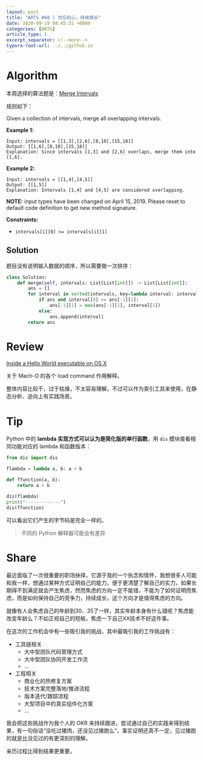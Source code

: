 ```yaml
---
layout: post
title: "ARTS #68 | 勿忘初心，持续成长"
date: 2020-09-19 08:45:31 +0800
categories: [ARTS]
article_type: 1
excerpt_separator: <!--more-->
typora-root-url: ../../github.io
---
```



# Algorithm

本周选择的算法题是：[Merge Intervals](https://leetcode.com/problems/merge-intervals/)

<!--more-->

规则如下：

Given a collection of intervals, merge all overlapping intervals.

**Example 1:**

```
Input: intervals = [[1,3],[2,6],[8,10],[15,18]]
Output: [[1,6],[8,10],[15,18]]
Explanation: Since intervals [1,3] and [2,6] overlaps, merge them into [1,6].
```

**Example 2:**

```
Input: intervals = [[1,4],[4,5]]
Output: [[1,5]]
Explanation: Intervals [1,4] and [4,5] are considered overlapping.
```

**NOTE:** input types have been changed on April 15, 2019. Please reset to default code definition to get new method signature.

 

**Constraints:**

- `intervals[i][0] <= intervals[i][1]`

## Solution

题目没有说明输入数据的顺序，所以需要做一次排序：

```python
class Solution:
    def merge(self, intervals: List[List[int]]) -> List[List[int]]:
        ans = []
        for interval in sorted(intervals, key=lambda interval: interval[0]):
            if ans and interval[0] <= ans[-1][1]:
                ans[-1][1] = max(ans[-1][1], interval[1])
            else:
                ans.append(interval)
        return ans
```


# Review

[Inside a Hello World executable on OS X](https://adrummond.net/posts/macho)

关于 Mach-O 的各个 load command 作用解释。

整体内容比较干，过于枯燥，不太容易理解，不过可以作为索引工具来使用，在静态分析、逆向上有实践场景。

# Tip

Python 中的 **lambda 实现方式可以认为是简化版的单行函数**，用 `dis` 模块查看相同功能对应的 lambda 和函数版本：

```python
from dis import dis

flambda = lambda a, b: a + b

def ffunction(a, b):
    return a + b

dis(flambda)
print("-------------")
dis(ffunction)
```

可以看出它们产生的字节码是完全一样的。

> 不同的 Python 解释器可能会有差异

# Share

最近面临了一次很重要的职场抉择，它源于我的一个执念和情怀，我想很多人可能和我一样，想通过某种方式证明自己的能力，便于更清楚了解自己的实力，如果长期得不到满足就会产生焦虑，然而焦虑的方向一定不能错，不能为了如何证明而焦虑，而是如何保持自己的竞争力，持续成长，这个方向才是值得焦虑的方向。

就像有人会焦虑自己的年龄到30、35了一样，其实年龄本身有什么错呢？焦虑能改变年龄么？不如正视自己的短板，焦虑一下自己XX技术不好这件事。

在这次的工作机会中有一些吸引我的挑战，其中最吸引我的工作挑战有：

- 工具链相关
  - 大中型团队代码管理方式
  - 大中型团队协同开发工作流
  - ...
- 工程相关
  - 商业化的热修复方案
  - 技术方案完整落地/推进流程
  - 版本迭代/跟踪流程
  - 大型项目中的真实组件化方案
  - ...

我会把这些挑战作为我个人的 OKR 来持续跟进，尝试通过自己的实践来得到结果，有一句俗话“没吃过猪肉，还没见过猪跑么”，事实证明还真不一定，见过猪跑的就是比没见过的有更深刻的理解。

亲历过程比得到结果更重要。